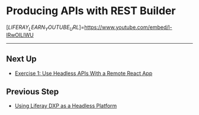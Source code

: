 # Producing APIs with REST Builder

[$LIFERAY_LEARN_YOUTUBE_URL$]=https://www.youtube.com/embed/l-lRwOILlWU

---

## Next Up

* [Exercise 1: Use Headless APIs With a Remote React App](./exercise-1-use-headless-apis-with-a-remote-react-app.md)

## Previous Step

* [Using Liferay DXP as a Headless Platform](./using-liferay-dxp-as-a-headless-platform.md)


